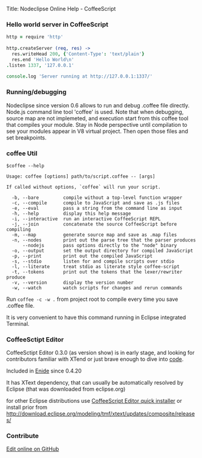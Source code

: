 Title:  Nodeclipse Online Help - CoffeeScript  

### Hello world server in CoffeeScript

```coffeescript
http = require 'http'
 
http.createServer (req, res) ->
  res.writeHead 200, {'Content-Type': 'text/plain'}
  res.end 'Hello World\n'
.listen 1337, '127.0.0.1'
 
console.log 'Server running at http://127.0.0.1:1337/'
```

### Running/debugging

Nodeclipse since version 0.6 allows to run and debug .coffee file directly.
Node.js command line tool 'coffee' is used.	
Note that when debugging, source map are not implemeted, and execution start from this coffee tool
 that compiles your module.
 Stay in Node perspective until compilation to see your modules appear in V8 virtual project.
 Then open those files and set breakpoints.
 
### coffee Util

```
$coffee --help

Usage: coffee [options] path/to/script.coffee -- [args]

If called without options, `coffee` will run your script.

  -b, --bare         compile without a top-level function wrapper
  -c, --compile      compile to JavaScript and save as .js files
  -e, --eval         pass a string from the command line as input
  -h, --help         display this help message
  -i, --interactive  run an interactive CoffeeScript REPL
  -j, --join         concatenate the source CoffeeScript before compiling
  -m, --map          generate source map and save as .map files
  -n, --nodes        print out the parse tree that the parser produces
      --nodejs       pass options directly to the "node" binary
  -o, --output       set the output directory for compiled JavaScript
  -p, --print        print out the compiled JavaScript
  -s, --stdio        listen for and compile scripts over stdio
  -l, --literate     treat stdio as literate style coffee-script
  -t, --tokens       print out the tokens that the lexer/rewriter produce
  -v, --version      display the version number
  -w, --watch        watch scripts for changes and rerun commands 
```

Run `coffee -c -w .` from project root to compile every time you save .coffee file.

It is very convenient to have this command running in Eclipse integrated Terminal.	 

### CoffeeSctipt Editor

CoffeeSctipt Editor 0.3.0 (as version show) is in early stage, and looking for contributors familiar with XTend
or just brave enough to dive into [code](https://github.com/Nodeclipse/coffeescript-eclipse).

Included in [Enide](www.nodeclipse.org/enide) since 0.4.20

It has XText dependency, that can usually be automatically resolved by Eclipse (that was downloaded from eclipse.org)

for other Eclipse distributions use [CoffeeScript Editor quick installer](http://marketplace.eclipse.org/content/coffeescript-editor-quick-installer) 
or install prior from <http://download.eclipse.org/modeling/tmf/xtext/updates/composite/releases/>

### Contribute

<a href="https://github.com/Nodeclipse/nodeclipse-1/blob/master/org.nodeclipse.help/contents/coffeescript.md" target="_blank">Edit online on GitHub</a>
	 